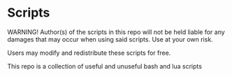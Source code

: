 Scripts
=======

WARNING! Author(s) of the scripts in this repo will not be
held liable for any damages that may occur when using said 
scripts. Use at your own risk.

Users may modify and redistribute these scripts for free.

This repo is a collection of useful and unuseful bash and lua scripts

